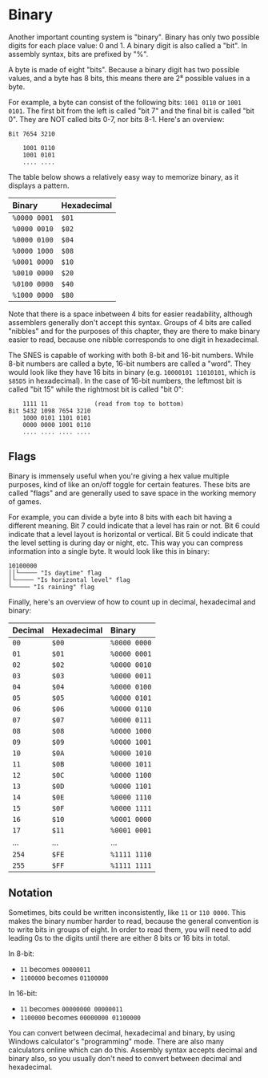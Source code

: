 # Binary

Another important counting system is "binary". Binary has only two possible digits for each place value: 0 and 1. A binary digit is also called a "bit". In assembly syntax, bits are prefixed by "%".

A byte is made of eight "bits". Because a binary digit has two possible values, and a byte has 8 bits, this means there are 2⁸ possible values in a byte.

For example, a byte can consist of the following bits: `1001 0110` or `1001 0101`. The first bit from the left is called "bit 7" and the final bit is called "bit 0". They are NOT called bits 0-7, nor bits 8-1. Here's an overview:

```
Bit 7654 3210

    1001 0110
    1001 0101
    .... ....
```

The table below shows a relatively easy way to memorize binary, as it displays a pattern.

| Binary | Hexadecimal |
| :--- | :--- |
| `%0000 0001` | `$01` |
| `%0000 0010` | `$02` |
| `%0000 0100` | `$04` |
| `%0000 1000` | `$08` |
| `%0001 0000` | `$10` |
| `%0010 0000` | `$20` |
| `%0100 0000` | `$40` |
| `%1000 0000` | `$80` |

Note that there is a space inbetween 4 bits for easier readability, although assemblers generally don't accept this syntax. Groups of 4 bits are called "nibbles" and for the purposes of this chapter, they are there to make binary easier to read, because one nibble corresponds to one digit in hexadecimal.

The SNES is capable of working with both 8-bit and 16-bit numbers. While 8-bit numbers are called a byte, 16-bit numbers are called a "word". They would look like they have 16 bits in binary (e.g. `10000101 11010101`, which is `$85D5` in hexadecimal). In the case of 16-bit numbers, the leftmost bit is called "bit 15" while the rightmost bit is called "bit 0":

```
    1111 11             (read from top to bottom)            
Bit 5432 1098 7654 3210
    1000 0101 1101 0101
    0000 0000 1001 0110
    .... .... .... ....
```

## Flags

Binary is immensely useful when you're giving a hex value multiple purposes, kind of like an on/off toggle for certain features. These bits are called "flags" and are generally used to save space in the working memory of games.

For example, you can divide a byte into 8 bits with each bit having a different meaning. Bit 7 could indicate that a level has rain or not. Bit 6 could indicate that a level layout is horizontal or vertical. Bit 5 could indicate that the level setting is during day or night, etc. This way you can compress information into a single byte. It would look like this in binary:

```text
10100000
││└───── "Is daytime" flag
│└───── "Is horizontal level" flag
└───── "Is raining" flag
```

Finally, here's an overview of how to count up in decimal, hexadecimal and binary:

| Decimal | Hexadecimal | Binary |
| :--- | :--- | :--- |
| `00` | `$00` | `%0000 0000` |
| `01` | `$01` | `%0000 0001` |
| `02` | `$02` | `%0000 0010` |
| `03` | `$03` | `%0000 0011` |
| `04` | `$04` | `%0000 0100` |
| `05` | `$05` | `%0000 0101` |
| `06` | `$06` | `%0000 0110` |
| `07` | `$07` | `%0000 0111` |
| `08` | `$08` | `%0000 1000` |
| `09` | `$09` | `%0000 1001` |
| `10` | `$0A` | `%0000 1010` |
| `11` | `$0B` | `%0000 1011` |
| `12` | `$0C` | `%0000 1100` |
| `13` | `$0D` | `%0000 1101` |
| `14` | `$0E` | `%0000 1110` |
| `15` | `$0F` | `%0000 1111` |
| `16` | `$10` | `%0001 0000` |
| `17` | `$11` | `%0001 0001` |
| ... | ... | ... |
| `254` | `$FE` | `%1111 1110` |
| `255` | `$FF` | `%1111 1111` |

## Notation

Sometimes, bits could be written inconsistently, like `11` or `110 0000`. This makes the binary number harder to read, because the general convention is to write bits in groups of eight. In order to read them, you will need to add leading 0s to the digits until there are either 8 bits or 16 bits in total.

In 8-bit:

* `11` becomes `00000011`
* `1100000` becomes `01100000`

In 16-bit:

* `11` becomes `00000000 00000011`
* `1100000` becomes `00000000 01100000`

You can convert between decimal, hexadecimal and binary, by using Windows calculator's "programming" mode. There are also many calculators online which can do this. Assembly syntax accepts decimal and binary also, so you usually don't need to convert between decimal and hexadecimal.
